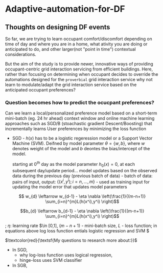 # Adaptive-automation-for-DF

## Thoughts on designing DF events 

So far, we are trying to learn occupant comfort/discomfort depending on time of day and where you are in a home, what ativity you are doing or anticipated to do, and other larger(not "point in time") contextual considerations. 

But the aim of the study is to provide newer, innovative ways of providing occupant-centric grid interaction servicing from efficient buildings. Here, rather than focusing on determining when occupant decides to override the automations designed for the `proverbial` grid interaction service why not learn to modulate/adapt the grid interaction service based on the anticipated occupant preferences? 


### Question becomes how to predict the ocucpant preferences? 
Can we learn a local/personalized preference model based on a short-term mini-batch (eg. 24 hr ahead) context window and online machine learning approaches such as SGD/B (stoachastic gradient Descent/Boosting) that incrementally learns User preferences by minimizing the loss function 

- SGD - $h(x)$ has to be a logistic regeression model or a Support Vector Machine (SVM). Deifned by model parameter $\theta = \{w, b\}$, where $w$ denotes weight of the model and $b$ deontes the bias/intercept of the model. 

    starting at $0^{th}$ day as the model parameter $h_0(x) = 0$, at each subsequent day/update period... model updates based on the observed data during the previous day (previous batch of data) 
        - batch of data: pairs of input, output: $\{(x^i, y^i); i = n,...,m\}$ - used as training input for 
        updating the model error that updates model parameters

```math
 w_{d} \leftarrow w_{d-1} - \eta \nabla \left(\frac{1}{(m-n+1)} \sum_{i=n}^{m}L(h(x^i),y^i) \right)
```
```math
b_{d} \leftarrow b_{d-1} - \eta \nabla \left(\frac{1}{(m-n+1)} \sum_{i=n}^{m}L(h(x^i),y^i) \right)
```
; $\eta$: learning rate $\in [0,1], $(m-n+1)$ - mini-batch size, $L$ - loss function; in equations above log loss function entials logistic regression and SVM  $

$\textcolor{red}{\textsf{My questions to research more about:}}$
- In SGD, 
    - why log-loss function uses logical regression,
    - hinge-loss uses SVM classifier
- In SGB, 
